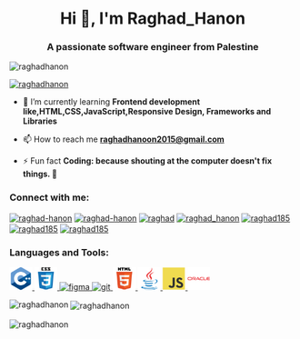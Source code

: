 <h1 align="center">Hi 👋, I'm Raghad_Hanon</h1>
<h3 align="center">A passionate software engineer from Palestine</h3>

<p align="left"> <img src="https://komarev.com/ghpvc/?username=raghadhanon&label=Profile%20views&color=0e75b6&style=flat" alt="raghadhanon" /> </p>

<p align="left"> <a href="https://github.com/ryo-ma/github-profile-trophy"><img src="https://github-profile-trophy.vercel.app/?username=raghadhanon" alt="raghadhanon" /></a> </p>

- 🌱 I’m currently learning **Frontend development like,HTML,CSS,JavaScript,Responsive Design, Frameworks and Libraries**

- 📫 How to reach me **raghadhanoon2015@gmail.com**

- ⚡ Fun fact **Coding: because shouting at the computer doesn't fix things. 💢**

<h3 align="left">Connect with me:</h3>
<p align="left">
<a href="https://codepen.io/raghad-hanon" target="blank"><img align="center" src="https://raw.githubusercontent.com/rahuldkjain/github-profile-readme-generator/master/src/images/icons/Social/codepen.svg" alt="raghad-hanon" height="30" width="40" /></a>
<a href="https://linkedin.com/in/raghad-hanon" target="blank"><img align="center" src="https://raw.githubusercontent.com/rahuldkjain/github-profile-readme-generator/master/src/images/icons/Social/linked-in-alt.svg" alt="raghad-hanon" height="30" width="40" /></a>
<a href="https://stackoverflow.com/users/raghad" target="blank"><img align="center" src="https://raw.githubusercontent.com/rahuldkjain/github-profile-readme-generator/master/src/images/icons/Social/stack-overflow.svg" alt="raghad" height="30" width="40" /></a>
<a href="https://www.hackerrank.com/raghad_hanon" target="blank"><img align="center" src="https://raw.githubusercontent.com/rahuldkjain/github-profile-readme-generator/master/src/images/icons/Social/hackerrank.svg" alt="raghad_hanon" height="30" width="40" /></a>
<a href="https://codeforces.com/profile/raghad185" target="blank"><img align="center" src="https://raw.githubusercontent.com/rahuldkjain/github-profile-readme-generator/master/src/images/icons/Social/codeforces.svg" alt="raghad185" height="30" width="40" /></a>
<a href="https://www.leetcode.com/raghad185" target="blank"><img align="center" src="https://raw.githubusercontent.com/rahuldkjain/github-profile-readme-generator/master/src/images/icons/Social/leet-code.svg" alt="raghad185" height="30" width="40" /></a>
<a href="https://www.topcoder.com/members/raghad185" target="blank"><img align="center" src="https://raw.githubusercontent.com/rahuldkjain/github-profile-readme-generator/master/src/images/icons/Social/topcoder.svg" alt="raghad185" height="30" width="40" /></a>
</p>

<h3 align="left">Languages and Tools:</h3>
<p align="left"> <a href="https://www.w3schools.com/cpp/" target="_blank" rel="noreferrer"> <img src="https://raw.githubusercontent.com/devicons/devicon/master/icons/cplusplus/cplusplus-original.svg" alt="cplusplus" width="40" height="40"/> </a> <a href="https://www.w3schools.com/css/" target="_blank" rel="noreferrer"> <img src="https://raw.githubusercontent.com/devicons/devicon/master/icons/css3/css3-original-wordmark.svg" alt="css3" width="40" height="40"/> </a> <a href="https://www.figma.com/" target="_blank" rel="noreferrer"> <img src="https://www.vectorlogo.zone/logos/figma/figma-icon.svg" alt="figma" width="40" height="40"/> </a> <a href="https://git-scm.com/" target="_blank" rel="noreferrer"> <img src="https://www.vectorlogo.zone/logos/git-scm/git-scm-icon.svg" alt="git" width="40" height="40"/> </a> <a href="https://www.w3.org/html/" target="_blank" rel="noreferrer"> <img src="https://raw.githubusercontent.com/devicons/devicon/master/icons/html5/html5-original-wordmark.svg" alt="html5" width="40" height="40"/> </a> <a href="https://www.java.com" target="_blank" rel="noreferrer"> <img src="https://raw.githubusercontent.com/devicons/devicon/master/icons/java/java-original.svg" alt="java" width="40" height="40"/> </a> <a href="https://developer.mozilla.org/en-US/docs/Web/JavaScript" target="_blank" rel="noreferrer"> <img src="https://raw.githubusercontent.com/devicons/devicon/master/icons/javascript/javascript-original.svg" alt="javascript" width="40" height="40"/> </a> <a href="https://www.oracle.com/" target="_blank" rel="noreferrer"> <img src="https://raw.githubusercontent.com/devicons/devicon/master/icons/oracle/oracle-original.svg" alt="oracle" width="40" height="40"/> </a> </p>

<p><img align="left" src="https://github-readme-stats.vercel.app/api/top-langs?username=raghadhanon&show_icons=true&locale=en&layout=compact" alt="raghadhanon" /></p>

<p>&nbsp;<img align="center" src="https://github-readme-stats.vercel.app/api?username=raghadhanon&show_icons=true&locale=en" alt="raghadhanon" /></p>

<p><img align="center" src="https://github-readme-streak-stats.herokuapp.com/?user=raghadhanon&" alt="raghadhanon" /></p>
